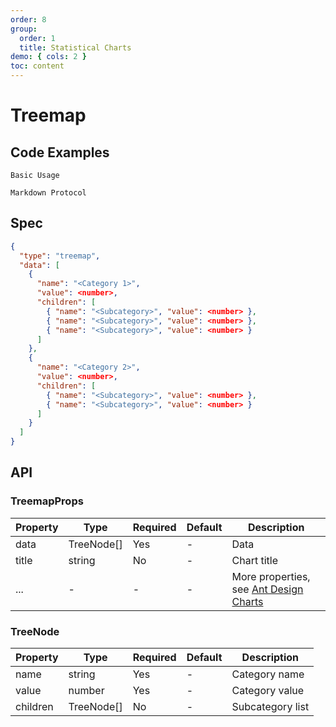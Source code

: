 ```yaml
---
order: 8
group:
  order: 1
  title: Statistical Charts
demo: { cols: 2 }
toc: content
---
```


# Treemap

## Code Examples

<code src="./demos/common">Basic Usage</code>

<code src="./demos/markdown">Markdown Protocol</code>

## Spec

```json
{
  "type": "treemap",
  "data": [
    {
      "name": "<Category 1>",
      "value": <number>,
      "children": [
        { "name": "<Subcategory>", "value": <number> },
        { "name": "<Subcategory>", "value": <number> },
        { "name": "<Subcategory>", "value": <number> }
      ]
    },
    {
      "name": "<Category 2>",
      "value": <number>,
      "children": [
        { "name": "<Subcategory>", "value": <number> },
        { "name": "<Subcategory>", "value": <number> }
      ]
    }
  ]
}
```

## API

### TreemapProps

| Property | Type       | Required | Default | Description                                                                                             |
| -------- | ---------- | -------- | ------- | ------------------------------------------------------------------------------------------------------- |
| data     | TreeNode[] | Yes      | -       | Data                                                                                                    |
| title    | string     | No       | -       | Chart title                                                                                             |
| ...      | -          | -        | -       | More properties, see [Ant Design Charts](https://ant-design-charts.antgroup.com/options/plots/overview) |

### TreeNode

| Property | Type       | Required | Default | Description      |
| -------- | ---------- | -------- | ------- | ---------------- |
| name     | string     | Yes      | -       | Category name    |
| value    | number     | Yes      | -       | Category value   |
| children | TreeNode[] | No       | -       | Subcategory list |
